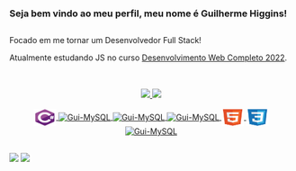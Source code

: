 ### Seja bem vindo ao meu perfil, meu nome é Guilherme Higgins!

##

Focado em me tornar um Desenvolvedor Full Stack!

Atualmente estudando JS no curso [Desenvolvimento Web Completo 2022](https://www.udemy.com/course/web-completo/).

##

<br>
<div align="center">
  <a href="https://github.com/guilhermehiggins">
  <img height="150em" src="https://github-readme-stats.vercel.app/api?username=guilhermehiggins&show_icons=true&theme=dark&include_all_commits=true&count_private=true"/>
  <img height="150em" src="https://github-readme-stats.vercel.app/api/top-langs/?username=guilhermehiggins&layout=compact&langs_count=7&theme=dark"/>
</div>
<div align="center" style="display: inline_block"><br>
   <img align="center" alt="Gui-Csharp" height="30" width="40" src="https://raw.githubusercontent.com/devicons/devicon/master/icons/csharp/csharp-original.svg">
   <img align="center" alt="Gui-MySQL" height="30" width="40" src="https://cdn.jsdelivr.net/gh/devicons/devicon/icons/mysql/mysql-original.svg">
   <img align="center" alt="Gui-MySQL" height="30" width="40" src="https://cdn.jsdelivr.net/gh/devicons/devicon/icons/dot-net/dot-net-original.svg">
   <img align="center" alt="Gui-MySQL" height="30" width="40" src="https://cdn.jsdelivr.net/gh/devicons/devicon/icons/dotnetcore/dotnetcore-original.svg">
   <img align="center" alt="Gui-HTML" height="30" width="40" src="https://raw.githubusercontent.com/devicons/devicon/master/icons/html5/html5-original.svg">
   <img align="center" alt="Gui-CSS" height="30" width="40" src="https://raw.githubusercontent.com/devicons/devicon/master/icons/css3/css3-original.svg">
   <img align="center" alt="Gui-MySQL" height="30" width="40" src="https://cdn.jsdelivr.net/gh/devicons/devicon/icons/git/git-original.svg">
</div>
   
##

<div>
  <a href="https://www.linkedin.com/in/guilherme-higgins-991261217/" target="_blank"><img src="https://img.shields.io/badge/-LinkedIn-%230077B5?style=for-the-badge&logo=linkedin&logoColor=white" target="_blank" height="25" widht="70"></a> 
  <a href = "mailto:guilherme.higgins@hotmail.com"><img src="https://img.shields.io/badge/Microsoft_Outlook-0078D4?style=for-the-badge&logo=microsoft-outlook&logoColor=white" target="_blank" height="25" widht="70"></a>
</div>
